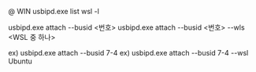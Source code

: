 



@ WIN
usbipd.exe list
wsl -l


usbipd.exe attach --busid <번호>
usbipd.exe attach --busid <번호> --wls <WSL 중 하나>

ex) usbipd.exe attach --busid 7-4 
ex) usbipd.exe attach --busid 7-4 --wsl Ubuntu

